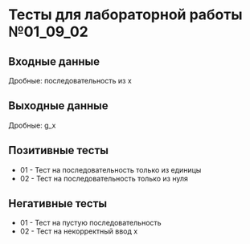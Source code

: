 # Тесты для лабораторной работы №01_09_02

## Входные данные
Дробные: последовательность из x

## Выходные данные
Дробные: g_x

## Позитивные тесты
- 01 - Тест на последовательность только из единицы
- 02 - Тест на последовательность только из нуля

## Негативные тесты
- 01 - Тест на пустую последовательность
- 02 - Тест на некорректный ввод x
